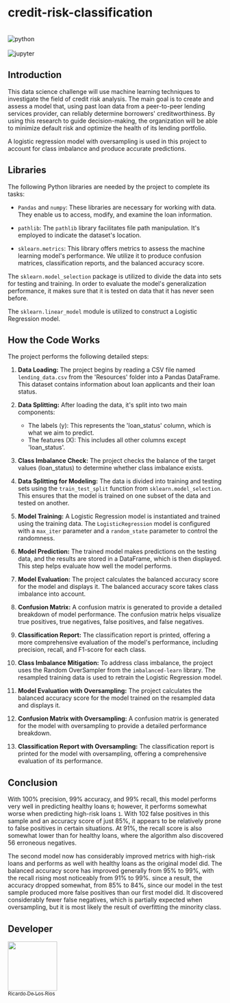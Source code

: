 # credit-risk-classification

<div style="display: inline_block"><br/>
  <img align="center" alt="python" src="http://ForTheBadge.com/images/badges/made-with-python.svg" />

<div style="display: inline_block"><br/>
  <img align="center" alt="jupyter" src="https://img.shields.io/badge/Made%20with-Jupyter-orange?style=for-the-badge&logo=Jupyter" />

## Introduction

This data science challenge will use machine learning techniques to investigate the field of credit risk analysis. The main goal is to create and assess a model that, using past loan data from a peer-to-peer lending services provider, can reliably determine borrowers' creditworthiness. By using this research to guide decision-making, the organization will be able to minimize default risk and optimize the health of its lending portfolio.

A logistic regression model with oversampling is used in this project to account for class imbalance and produce accurate predictions.

## Libraries

The following Python libraries are needed by the project to complete its tasks:

- `Pandas` and `numpy`: These libraries are necessary for working with data. They enable us to access, modify, and examine the loan information.

- `pathlib`: The `pathlib` library facilitates file path manipulation. It's employed to indicate the dataset's location.

- `sklearn.metrics`: This library offers metrics to assess the machine learning model's performance. We utilize it to produce confusion matrices, classification reports, and the balanced accuracy score.

The `sklearn.model_selection` package is utilized to divide the data into sets for testing and training. In order to evaluate the model's generalization performance, it makes sure that it is tested on data that it has never seen before.

The `sklearn.linear_model` module is utilized to construct a Logistic Regression model.

## How the Code Works

The project performs the following detailed steps:

1. **Data Loading:** The project begins by reading a CSV file named `lending_data.csv` from the 'Resources' folder into a Pandas DataFrame. This dataset contains information about loan applicants and their loan status.

2. **Data Splitting:** After loading the data, it's split into two main components:
   - The labels (y): This represents the 'loan_status' column, which is what we aim to predict.
   - The features (X): This includes all other columns except 'loan_status'.

3. **Class Imbalance Check:** The project checks the balance of the target values (loan_status) to determine whether class imbalance exists.

4. **Data Splitting for Modeling:** The data is divided into training and testing sets using the `train_test_split` function from `sklearn.model_selection`. This ensures that the model is trained on one subset of the data and tested on another.

5. **Model Training:** A Logistic Regression model is instantiated and trained using the training data. The `LogisticRegression` model is configured with a `max_iter` parameter and a `random_state` parameter to control the randomness.

6. **Model Prediction:** The trained model makes predictions on the testing data, and the results are stored in a DataFrame, which is then displayed. This step helps evaluate how well the model performs.

7. **Model Evaluation:** The project calculates the balanced accuracy score for the model and displays it. The balanced accuracy score takes class imbalance into account.

8. **Confusion Matrix:** A confusion matrix is generated to provide a detailed breakdown of model performance. The confusion matrix helps visualize true positives, true negatives, false positives, and false negatives.

9. **Classification Report:** The classification report is printed, offering a more comprehensive evaluation of the model's performance, including precision, recall, and F1-score for each class.

10. **Class Imbalance Mitigation:** To address class imbalance, the project uses the Random OverSampler from the `imbalanced-learn` library. The resampled training data is used to retrain the Logistic Regression model.

11. **Model Evaluation with Oversampling:** The project calculates the balanced accuracy score for the model trained on the resampled data and displays it.

12. **Confusion Matrix with Oversampling:** A confusion matrix is generated for the model with oversampling to provide a detailed performance breakdown.

13. **Classification Report with Oversampling:** The classification report is printed for the model with oversampling, offering a comprehensive evaluation of its performance.

## Conclusion

With 100% precision, 99% accuracy, and 99% recall, this model performs very well in predicting healthy loans `0`; however, it performs somewhat worse when predicting high-risk loans `1`. With 102 false positives in this sample and an accuracy score of just 85%, it appears to be relatively prone to false positives in certain situations. At 91%, the recall score is also somewhat lower than for healthy loans, where the algorithm also discovered 56 erroneous negatives.

The second model now has considerably improved metrics with high-risk loans and performs as well with healthy loans as the original model did. The balanced accuracy score has improved generally from 95% to 99%, with the recall rising most noticeably from 91% to 99%. since a result, the accuracy dropped somewhat, from 85% to 84%, since our model in the test sample produced more false positives than our first model did. It discovered considerably fewer false negatives, which is partially expected when oversampling, but it is most likely the result of overfitting the minority class.

## Developer

[<img src="https://avatars.githubusercontent.com/u/133066908?v=4" width=115><br><sub>Ricardo De Los Rios</sub>](https://github.com/ricardodelosrios) 
